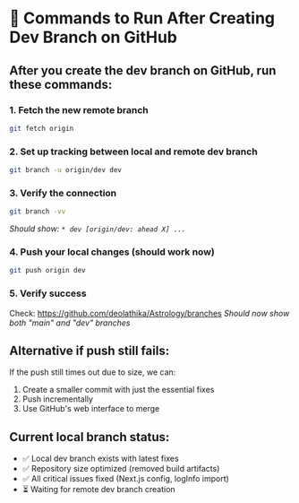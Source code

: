 # 🔄 Commands to Run After Creating Dev Branch on GitHub

## After you create the dev branch on GitHub, run these commands:

### 1. Fetch the new remote branch
```bash
git fetch origin
```

### 2. Set up tracking between local and remote dev branch
```bash
git branch -u origin/dev dev
```

### 3. Verify the connection
```bash
git branch -vv
```
*Should show: `* dev [origin/dev: ahead X] ...`*

### 4. Push your local changes (should work now)
```bash
git push origin dev
```

### 5. Verify success
Check: https://github.com/deolathika/Astrology/branches
*Should now show both "main" and "dev" branches*

## Alternative if push still fails:
If the push still times out due to size, we can:
1. Create a smaller commit with just the essential fixes
2. Push incrementally
3. Use GitHub's web interface to merge

## Current local branch status:
- ✅ Local dev branch exists with latest fixes
- ✅ Repository size optimized (removed build artifacts)
- ✅ All critical issues fixed (Next.js config, logInfo import)
- ⏳ Waiting for remote dev branch creation

